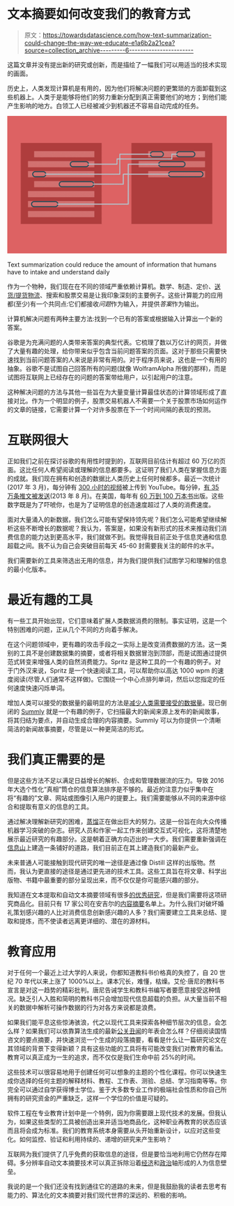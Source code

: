 # 文本摘要如何改变我们的教育方式

> 原文：<https://towardsdatascience.com/how-text-summarization-could-change-the-way-we-educate-e1a6b2a21cea?source=collection_archive---------6----------------------->

这篇文章并没有提出新的研究或创新，而是描绘了一幅我们可以用适当的技术实现的画面。

历史上，人类发现计算机是有用的，因为他们将解决问题的更繁琐的方面卸载到这些机器上。人类于是能够将他们的努力重新分配到真正需要他们的地方；到他们能产生影响的地方。白领工人已经被减少到机器还不容易自动完成的任务。

![](img/fe131126b658f390a74c6fa94c630557.png)

Text summarization could reduce the amount of information that humans have to intake and understand daily

作为一个物种，我们现在在不同的领域严重依赖计算机。数学、制造、定价、[送货/提货物流](https://www.coyote.com/)、搜索和股票交易是让我印象深刻的主要例子。这些计算能力的应用都(至少)有一个共同点:它们都接收*问题*作为输入，并提供*答案*作为输出。

计算机解决问题有两种主要方法:找到一个已有的答案或根据输入计算出一个新的答案。

谷歌是为充满问题的人类带来答案的典型代表。它梳理了数以万亿计的网页，并做了大量有趣的处理，给你带来似乎包含当前问题答案的页面。这对于那些只需要快速找到当前问题答案的人来说是非常有用的。对于程序员来说，这也是一个有用的抽象。谷歌不是试图自己回答所有的问题(就像 WolframAlpha 所做的那样)，而是试图将互联网上已经存在的问题的答案带给用户，以引起用户的注意。

这种解决问题的方法与其他一些旨在为大量变量计算最佳状态的计算领域形成了直接对比。作为一个明显的例子，股票交易机器人不需要一个关于股票市场如何运作的文章的链接，它需要计算一个对许多股票在下一个时间间隔的表现的预测。

# 互联网很大

正如我们之前在探讨谷歌的有用性时提到的，互联网目前估计有超过 60 万亿的页面。这比任何人希望阅读或理解的信息都要多。这证明了我们人类在掌握信息方面的成就。我们现在拥有和创造的数据比人类历史上任何时候都多。最近一次统计(2017 年 3 月)，每分钟有 [300 小时的视频](https://fortunelords.com/youtube-statistics/)被上传到 YouTube。每分钟，[有 35 万条推文被发送](http://www.internetlivestats.com/twitter-statistics/)(2013 年 8 月)。在美国，每年有 [60 万到 100 万本书](https://www.forbes.com/sites/nickmorgan/2013/01/08/thinking-of-self-publishing-your-book-in-2013-heres-what-you-need-to-know/#54ff607014bb)出版。这些数字既是为了吓唬你，也是为了证明信息的创造速度超过了人类的消费速度。

面对大量涌入的新数据，我们怎么可能有望保持领先呢？我们怎么可能希望继续解析这些不断增长的数据呢？我认为，答案是，如果没有新形式的技术来推动我们消费信息的能力达到更高水平，我们就做不到。我觉得我目前正处于信息灵通和信息超载之间。我不认为自己会突破目前每天 45-60 封需要我关注的邮件的水平。

我们需要新的工具来筛选出无用的信息，并为我们提供我们试图学习和理解的信息的最小化版本。

# 最近有趣的工具

有一些工具开始出现，它们意味着扩展人类数据消费的限制。事实证明，这是一个特别困难的问题，正从几个不同的方向着手解决。

在这个问题领域中，更有趣的攻击手段之一实际上是改变消费数据的方法。这一类别的工具不是创建数据集的摘要，或者将相关数据冒泡到顶部，而是试图通过提供范式转变来增强人类的自然消费能力。Spritz 是这种工具的一个有趣的例子。对于门外汉来说，Spritz 是一个快速阅读工具，可以帮助你以高达 1000 wpm 的速度阅读(尽管人们通常不这样做)。它围绕一个中心点排列单词，然后以您指定的任何速度快速闪烁单词。

增加人类可以接受的数据量的最明显的方法是[减少人类需要接受的数据量](https://research.googleblog.com/2016/08/text-summarization-with-tensorflow.html)。现已倒闭的 [Summly](http://www.summly.com/index.html) 就是一个有趣的例子，它扫描最大的新闻来源上发布的新闻故事，将其归结为要点，并自动生成合理的内容摘要。Summly 可以为你提供一个清晰简洁的新闻故事摘要，尽管是以一种更简洁的形式。

# 我们真正需要的是

但是这些方法不足以满足日益增长的解析、合成和管理数据流的压力。导致 2016 年大选个性化“真相”筒仓的信息算法排序是不够的。最近的注意力似乎集中在将“有趣的”文章、网站或图像引入用户的提要上。我们需要能够从不同的来源中综合和提取有意义的信息的工具。

通过解决理解新研究的困难，[蒸馏](http://www.pewinternet.org/2016/12/07/information-overload/)正在做出巨大的努力。这是一份旨在向大众传播机器学习突破的杂志。研究人员和作家一起工作来创建交互式可视化，这将清楚地展示最近研究的有趣部分。这是朝着正确方向迈出的一大步。我们需要重新强调在[信息山](http://distill.pub/2017/research-debt/)上建造一条铺好的道路，我们目前正在其上建造我们的最新产业。

未来普通人可能接触到现代研究的唯一途径是通过像 Distill 这样的出版物。然而，我认为更直接的途径是通过更先进的技术工具。这些工具旨在将文章、科学出版物、书籍中最重要的部分呈现出来，而不仅仅是你可能感兴趣的部分。

我知道在文本提取和自动文本摘要领域有很多[的优秀研究](https://www.researchgate.net/publication/257947528_Text_SummarizationAn_Overview)，但是我们需要将这项研究商品化。目前只有 17 家公司在安吉尔的[内容摘要](https://angel.co/content-summarization)名单上。为什么我们对破坏婚礼策划感兴趣的人比对消费信息创新感兴趣的人多？我们需要建立工具来总结、提取和提炼，而不使读者远离更详细的、潜在的源材料。

# 教育应用

对于任何一个最近上过大学的人来说，你都知道教科书价格真的失控了，自 20 世纪 70 年代以来上涨了 1000%以上。课本冗长，难懂，枯燥。艾伦·唐尼的教科书宣言是对这一趋势的精彩批判。唐尼告诫学生和教科书编写者要愿意接受这种情况。缺乏引人入胜和简明的教科书只会增加现代信息超载的负担。从大量当前不相关的数据中解析可操作数据的行为对各方来说都是浪费。

如果我们能平息这些惊涛骇浪，代之以现代工具来探索各种细节层次的信息，会怎么样？如果我们可以依靠算法生成的最新[公关丑闻](https://i.imgur.com/Ibu6uXF.gif)的年表会怎么样？仔细阅读国情咨文的要点摘要，并快速浏览一个生成的段落摘要，看看是什么让一篇研究论文在其领域的背景下变得新颖？具有这些功能的工具将有可能改变我们对教育的看法。教育可以真正成为一生的追求，而不仅仅是我们生命中前 25%的时间。

这些技术可以很容易地用于创建任何可以想象的主题的个性化课程。你可以快速生成你选择的任何主题的解释材料、教程、工作表、测验、总结、学习指南等等。你完全可以通过自学获得博士学位。鉴于大多数专业工作的极端社会性质和你自己所拥有的研究资金的严重缺乏，这样一个学位的价值是可疑的。

软件工程在专业教育计划中是一个特例，因为你需要跟上现代技术的发展。但我认为，如果这些类型的工具被创造出来并适当地商品化，这种职业再教育的状态应该而且将会成为标准。我们的教育系统本身需要从头开始重新设计，以应对这些变化。如何监控、验证和利用持续的、递增的研究来产生影响？

互联网为我们提供了几乎免费的获取信息的途径，但是要恰当地利用它仍然存在障碍。多分辨率自动文本摘要技术可以真正拆除沿着[经济](https://en.wikipedia.org/wiki/United_States_v._Swartz)和[政治](http://www.greatfirewallofchina.org/)轴形成的人为信息壁垒。

我说的是一个我们还没有找到通往它的道路的未来，但是我鼓励我的读者去思考有能力的、算法化的文本摘要对我们现代世界的深远的、积极的影响。